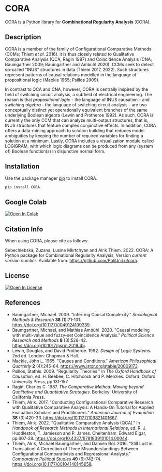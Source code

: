 # CORA

CORA is a Python library for **Combinational Regularity Analysis** (CORA). 

## Description

CORA is a member of the family of Configurational Comparative Methods (CCMs; Thiem *et al*. 2016). It is thus closely related to Qualitative Comparative Analysis (QCA; Ragin 1987) and Coincidence Analysis (CNA; Baumgartner 2009; Baumgartner and Ambühl 2020). CCMs seek to detect so-called "INUS" structures in data (Thiem 2017, 2022). Such structures represent patterns of causal relations modelled in the language of propositional logic (Mackie 1965; Psillos 2009). 

In contrast to QCA and CNA, however, CORA is centrally inspired by the field of switching circuit analysis, a subfield of electrical engineering. The reason is that *propositional logic* - the language of INUS causation - and *switching algebra* - the language of switching circuit analysis - are two conceptually distinct yet operationally equivalent branches of the same underlying Boolean algebra (Lewin and Protheroe 1992). As such, CORA is currently the only CCM that can analyze multi-output structures, that is, INUS structures that feature complex conjunctive effects. In addition, CORA offers a data-mining approach to solution building that reduces model ambiguities by keeping the number of required variables for finding a solution at a minimum. Lastly, CORA includes a visualization module called LOGIGRAM, with which logic diagrams can be produced from any (system of) Boolean function(s) in disjunctive normal form.

## Installation

Use the package manager [pip](https://pip.pypa.io/en/stable/) to install CORA.

```bash
pip install CORA
```
## Google Colab

[![Open In Colab](https://colab.research.google.com/assets/colab-badge.svg)](https://colab.research.google.com/gist/ZuzanaSebb/490501c7573490ebfbb841e850b573f9/-cora_1-0-3.ipynb)

## Citation Info

When using CORA, please cite as follows:

Sebechlebská, Zuzana, Lusine Mkrtchyan and Alrik Thiem. 2022. CORA: A Python package for Combinational Regularity Analysis, Version *current version number*. Available from: https://github.com/PoliUniLu/cora.


## License 
[![Open In License](https://mirrors.creativecommons.org/presskit/buttons/88x31/svg/by-nc-sa.svg)](https://creativecommons.org/licenses/by-nc-sa/4.0/)


## References

* Baumgartner, Michael. 2009. "Inferring Causal Complexity." *Sociological Methods & Research* **38** (1):71-101. https://doi.org/10.1177/0049124109339.
* Baumgartner, Michael, and Mathias Ambühl. 2020. "Causal modeling with multi-value and fuzzy-set Coincidence Analysis." *Political Science Research and Methods* **8** (3):526-42. https://doi.org/10.1017/psrm.2018.45.
* Lewin, Douglas, and David Protheroe. 1992. *Design of Logic Systems*. 2nd ed. London: Chapman & Hall.
* Mackie, John L. 1965. "Causes and Conditions." *American Philosophical Quarterly* **2** (4):245-64. https://www.jstor.org/stable/20009173.
* Psillos, Stathis. 2009. "Regularity Theories." In *The Oxford Handbook of Causation*, ed. H. Beebee, C. Hitchcock and P. Menzies. Oxford: Oxford University Press, pp.131-157.
* Ragin, Charles C. 1987. *The Comparative Method: Moving beyond Qualitative and Quantitative Strategies*. Berkeley: University of California Press.
* Thiem, Alrik. 2017. "Conducting Configurational Comparative Research with Qualitative Comparative Analysis: A Hands-On Tutorial for Applied Evaluation Scholars and Practitioners." *American Journal of Evaluation* **38** (3):420-33. https://doi.org/10.1177/109821401667.
* Thiem, Alrik. 2022. "Qualitative Comparative Analysis (QCA)." In *Handbook of Research Methods in International Relations*, ed. R. J. Huddleston, T. Jamieson and P. James. Cheltenham: Edward Elgar, pp.607-28. https://doi.org/10.4337/9781839101014.00044.
* Thiem, Alrik, Michael Baumgartner, and Damien Bol. 2016. "Still Lost in Translation! A Correction of Three Misunderstandings Between Configurational Comparativists and Regressional Analysts." *Comparative Political Studies* **49** (6):742-74. https://doi.org/10.1177/00104140145658.
